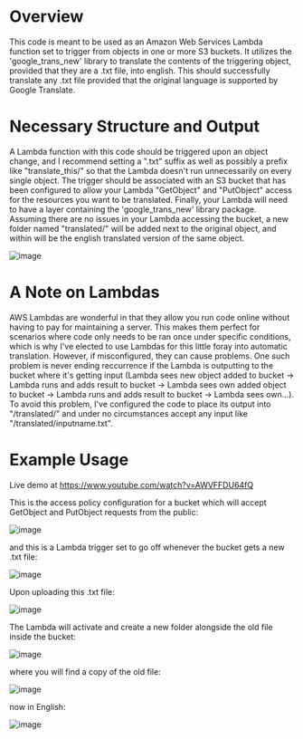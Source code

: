 # Overview

This code is meant to be used as an Amazon Web Services Lambda function set to trigger from objects in one or more S3 buckets. It utilizes the 'google_trans_new' library to translate the contents of the triggering object, provided that they are a .txt file, into english. This should successfully translate any .txt file provided that the original language is supported by Google Translate.

# Necessary Structure and Output

A Lambda function with this code should be triggered upon an object change, and I recommend setting a ".txt" suffix as well as possibly a prefix like "translate_this/" so that the Lambda doesn't run unnecessarily on every single object. The trigger should be associated with an S3 bucket that has been configured to allow your Lambda "GetObject" and "PutObject" access for the resources you want to be translated. Finally, your Lambda will need to have a layer containing the 'google_trans_new' library package. Assuming there are no issues in your Lambda accessing the bucket, a new folder named "translated/" will be added next to the original object, and within will be the english translated version of the same object.

![image](https://user-images.githubusercontent.com/56178051/166860978-c3bd430d-5599-41a4-a91e-9b6130d70ed6.png)


# A Note on Lambdas
AWS Lambdas are wonderful in that they allow you run code online without having to pay for maintaining a server. This makes them perfect for scenarios where code only needs to be ran once under specific conditions, which is why I've elected to use Lambdas for this little foray into automatic translation. However, if misconfigured, they can cause problems. One such problem is never ending reccurrence if the Lambda is outputting to the bucket where it's getting input (Lambda sees new object added to bucket -> Lambda runs and adds result to bucket -> Lambda sees own added object to bucket -> Lambda runs and adds result to bucket -> Lambda sees own...). To avoid this problem, I've configured the code to place its output into "/translated/" and under no circumstances accept any input like "/translated/inputname.txt".

# Example Usage

Live demo at https://www.youtube.com/watch?v=AWVFFDU64fQ


This is the access policy configuration for a bucket which will accept GetObject and PutObject requests from the public:

![image](https://user-images.githubusercontent.com/56178051/166857204-a44180f4-0ca8-465d-93b8-e3c6b2928e33.png)

and this is a Lambda trigger set to go off whenever the bucket gets a new .txt file:

![image](https://user-images.githubusercontent.com/56178051/166857541-e869943b-8a01-4f98-83e2-23787f324b34.png)

Upon uploading this .txt file:

![image](https://user-images.githubusercontent.com/56178051/166857783-9ec0cf5d-f453-4cc2-9ea5-e4a0f5538aa8.png)

The Lambda will activate and create a new folder alongside the old file inside the bucket:

![image](https://user-images.githubusercontent.com/56178051/166857956-635883e8-ac76-4a81-af40-0dfc5d027f3e.png)

where you will find a copy of the old file:

![image](https://user-images.githubusercontent.com/56178051/166858084-08adad11-62ea-4d84-ad88-172a595561de.png)

now in English:

![image](https://user-images.githubusercontent.com/56178051/166858226-b03a8d4f-cb37-4a71-bd0a-2092dcdac8cb.png)

